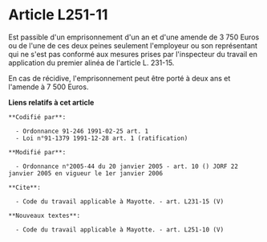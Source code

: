 # Article L251-11

Est passible d'un emprisonnement d'un an et d'une amende de 3 750 Euros ou de l'une de ces deux peines seulement l'employeur
ou son représentant qui ne s'est pas conformé aux mesures prises par l'inspecteur du travail en application du premier alinéa
de l'article L. 231-15.

En cas de récidive, l'emprisonnement peut être porté à deux ans et l'amende à 7 500 Euros.

**Liens relatifs à cet article**

	**Codifié par**:

	  - Ordonnance 91-246 1991-02-25 art. 1
	  - Loi n°91-1379 1991-12-28 art. 1 (ratification)

	**Modifié par**:

	  - Ordonnance n°2005-44 du 20 janvier 2005 - art. 10 () JORF 22 janvier 2005 en vigueur le 1er janvier 2006

	**Cite**:

	  - Code du travail applicable à Mayotte. - art. L231-15 (V)

	**Nouveaux textes**:

	  - Code du travail applicable à Mayotte. - art. L251-10 (V)
